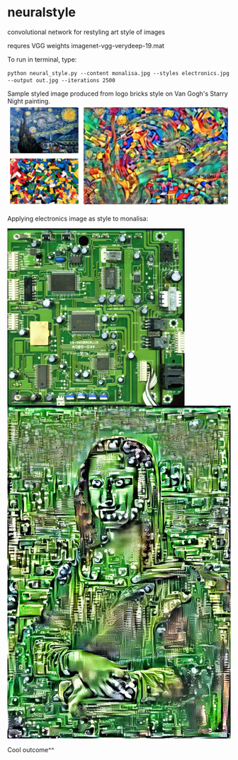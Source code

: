 # neuralstyle
convolutional network for restyling art style of images

requres VGG weights imagenet-vgg-verydeep-19.mat

To run in terminal, type: 
```
python neural_style.py --content monalisa.jpg --styles electronics.jpg --output out.jpg --iterations 2500
```

Sample styled image produced from logo bricks style on Van Gogh's Starry Night painting.
![alt text](https://github.com/mightyroy/neuralstyle/blob/master/Screen%20Shot%202016-04-12%20at%209.22.53%20PM.png)

Applying electronics image as style to monalisa:


<div style="clear:both">
<img src="https://github.com/mightyroy/neuralstyle/blob/master/greenelectronics.jpg" align="left" height="400" width="400" >

<br>
</div>
<p> </p>

![alt text](https://github.com/mightyroy/neuralstyle/blob/master/tmp2.jpg)

Cool outcome^^
